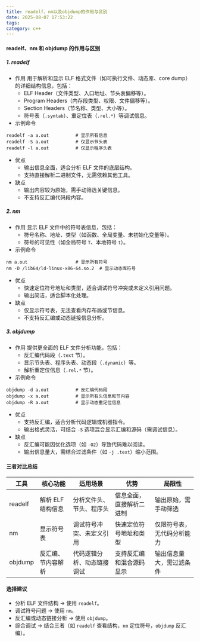 ```yaml
---
title: readelf、nm以及objdump的作用与区别
date: 2025-08-07 17:53:22
tags:
category: c++
---
```


#### readelf、nm 和 objdump 的作用与区别
##### 1. readelf
- 作用
  用于解析和显示 ELF 格式文件（如可执行文件、动态库、core dump）的详细结构信息，包括：
  - ELF Header（文件类型、入口地址、节头表偏移等）。
  - Program Headers（内存段类型、权限、文件偏移等）。
  - Section Headers（节名称、类型、大小等）。
  - 符号表（`.symtab`）、重定位表（`.rel.*`）等调试信息。
- 示例命令
```
readelf -a a.out          # 显示所有信息
readelf -S a.out          # 仅显示节头表
readelf -l a.out          # 仅显示程序头表
```
- 优点
  - 输出信息全面，适合分析 ELF 文件的底层结构。
  - 支持直接解析二进制文件，无需依赖其他工具。
- 缺点
  - 输出内容较为原始，需手动筛选关键信息。
  - 不支持反汇编代码段内容。
##### 2. nm
- 作用
  显示 ELF 文件中的符号表信息，包括：
  - 符号名称、地址、类型（如函数、全局变量、未初始化变量等）。
  - 符号的可见性（如全局符号 `T`、本地符号 `t`）。
- 示例命令
```
nm a.out                  # 显示所有符号
nm -D /lib64/ld-linux-x86-64.so.2  # 显示动态库符号
```
- 优点
  - 快速定位符号地址和类型，适合调试符号冲突或未定义引用问题。
  - 输出简洁，适合脚本化处理。
- 缺点
  - 仅显示符号表，无法查看内存布局或节信息。
  - 不支持反汇编或动态链接信息分析。
##### 3. objdump
- 作用
  提供更全面的 ELF 文件分析功能，包括：
  - 反汇编代码段（`.text` 节）。
  - 显示节头表、程序头表、动态段（`.dynamic`）等。
  - 解析重定位信息（`.rel.*` 节）。
- 示例命令
```
objdump -d a.out          # 反汇编代码段
objdump -x a.out          # 显示所有头信息和节内容
objdump -R a.out          # 显示动态重定位信息
```
- 优点
  - 支持反汇编，适合分析代码逻辑或机器指令。
  - 输出格式灵活，可结合 `-S` 选项混合显示汇编和源码（需调试信息）。
- 缺点
  - 反汇编可能因优化选项（如 `-O2`）导致代码难以阅读。
  - 输出信息量大，需结合过滤条件（如 `-j .text`）缩小范围。
#### 三者对比总结
| 工具    | 核心功能           | 适用场景                   | 优势                     | 局限性                     |
| ------- | ------------------ | -------------------------- | ------------------------ | -------------------------- |
| readelf | 解析 ELF 结构信息  | 分析文件头、节头、程序头   | 信息全面，直接解析二进制 | 输出原始，需手动筛选       |
| nm      | 显示符号表         | 调试符号冲突、未定义引用   | 快速定位符号地址和类型   | 仅限符号表，无代码分析能力 |
| objdump | 反汇编、节内容解析 | 代码逻辑分析、动态链接调试 | 支持反汇编和混合源码显示 | 输出信息量大，需过滤条件   |
#### 选择建议
- 分析 ELF 文件结构 → 使用 `readelf`。
- 调试符号问题 → 使用 `nm`。
- 反汇编或动态链接分析 → 使用 `objdump`。
- 综合调试 → 结合三者（如 `readelf` 查看结构，`nm` 定位符号，`objdump` 反汇编）。
